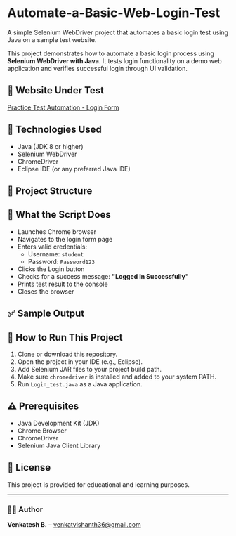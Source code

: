 # Automate-a-Basic-Web-Login-Test
A simple Selenium WebDriver project that automates a basic login test using Java on a sample test website.

This project demonstrates how to automate a basic login process using **Selenium WebDriver with Java**. It tests login functionality on a demo web application and verifies successful login through UI validation.

## 🔗 Website Under Test
[Practice Test Automation - Login Form](https://practicetestautomation.com/practice-test-login/)

## 📌 Technologies Used
- Java (JDK 8 or higher)
- Selenium WebDriver
- ChromeDriver
- Eclipse IDE (or any preferred Java IDE)

## 📁 Project Structure


## 🧪 What the Script Does
- Launches Chrome browser
- Navigates to the login form page
- Enters valid credentials:
  - Username: `student`
  - Password: `Password123`
- Clicks the Login button
- Checks for a success message: **"Logged In Successfully"**
- Prints test result to the console
- Closes the browser

## ✅ Sample Output


## 🚀 How to Run This Project

1. Clone or download this repository.
2. Open the project in your IDE (e.g., Eclipse).
3. Add Selenium JAR files to your project build path.
4. Make sure `chromedriver` is installed and added to your system PATH.
5. Run `Login_test.java` as a Java application.

## ⚠️ Prerequisites

- Java Development Kit (JDK)
- Chrome Browser
- ChromeDriver
- Selenium Java Client Library

## 📄 License

This project is provided for educational and learning purposes.

---

### 👨‍💻 Author
**Venkatesh B.** – venkatvishanth36@gmail.com


